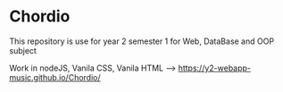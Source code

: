# Chordio
This repository is use for year 2 semester 1 for Web, DataBase and OOP subject

Work in nodeJS, Vanila CSS, Vanila HTML
--> https://y2-webapp-music.github.io/Chordio/
